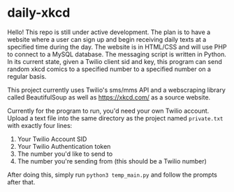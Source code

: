 # daily-xkcd
Hello! This repo is still under active development. The plan is to have a website where a user can sign up and begin receiving daily texts at a specified time during the day. The website is in HTML/CSS and will use PHP to connect to a MySQL database. The messaging script is written in Python. In its current state, given a Twilio client sid and key, this program can send random xkcd comics to a specified number to a specified number on a regular basis.

This project currently uses Twilio's sms/mms API and a webscraping library called BeautifulSoup as well as https://xkcd.com/ as a source website.

Currently for the program to run, you'd need your own Twilio account. Upload a text file into the same directory as the project named `private.txt` with exactly four lines:

1. Your Twilio Account SID
2. Your Twilio Authentication token
3. The number you'd like to send to
4. The number you're sending from (this should be a Twilio number)

After doing this, simply run `python3 temp_main.py` and follow the prompts after that.
